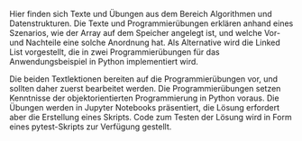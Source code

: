 Hier finden sich Texte und Übungen aus dem Bereich Algorithmen und Datenstrukturen. Die Texte und Programmierübungen erklären anhand eines Szenarios, wie der Array auf dem Speicher angelegt ist, und welche Vor- und Nachteile eine solche Anordnung hat. Als Alternative wird die Linked List vorgestellt, die in zwei Programmierübungen für das Anwendungsbeispiel in Python implementiert wird.  

Die beiden Textlektionen bereiten auf die Programmierübungen vor, und sollten daher zuerst bearbeitet werden. 
Die Programmierübungen setzen Kenntnisse der objektorientierten Programmierung in Python voraus. Die Übungen werden in Jupyter Notebooks präsentiert, die Lösung erfordert aber die Erstellung eines Skripts. Code zum Testen der Lösung wird in Form eines pytest-Skripts zur Verfügung gestellt. 
